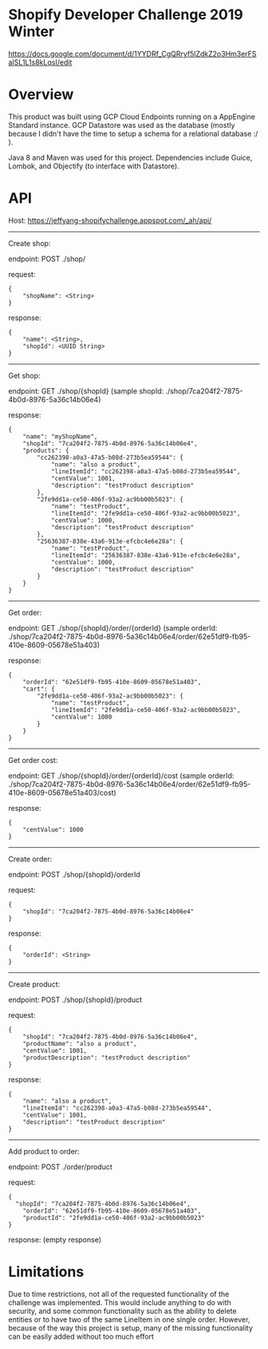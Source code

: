 # Shopify Developer Challenge 2019 Winter

https://docs.google.com/document/d/1YYDRf_CgQRryf5lZdkZ2o3Hm3erFSaISL1L1s8kLqsI/edit

# Overview

This product was built using GCP Cloud Endpoints running on a AppEngine Standard instance. GCP Datastore
was used as the database (mostly because I didn't have the time to setup a schema for a relational
database :/ ).

Java 8 and Maven was used for this project. Dependencies include Guice, Lombok, and Objectify
(to interface with Datastore).

# API

Host: https://jeffyang-shopifychallenge.appspot.com/_ah/api/


-------------------------------------------------------------------------------
Create shop:

endpoint: POST ./shop/

request:
```
{
	"shopName": <String>
}
```

response:
```
{
    "name": <String>,
    "shopId": <UUID String>
}
```

-------------------------------------------------------------------------------
Get shop:

endpoint: GET ./shop/{shopId}
(sample shopId: ./shop/7ca204f2-7875-4b0d-8976-5a36c14b06e4)

response:
```
{
    "name": "myShopName",
    "shopId": "7ca204f2-7875-4b0d-8976-5a36c14b06e4",
    "products": {
        "cc262398-a0a3-47a5-b08d-273b5ea59544": {
            "name": "also a product",
            "lineItemId": "cc262398-a0a3-47a5-b08d-273b5ea59544",
            "centValue": 1001,
            "description": "testProduct description"
        },
        "2fe9dd1a-ce50-406f-93a2-ac9bb00b5023": {
            "name": "testProduct",
            "lineItemId": "2fe9dd1a-ce50-406f-93a2-ac9bb00b5023",
            "centValue": 1000,
            "description": "testProduct description"
        },
        "25636387-838e-43a6-913e-efcbc4e6e28a": {
            "name": "testProduct",
            "lineItemId": "25636387-838e-43a6-913e-efcbc4e6e28a",
            "centValue": 1000,
            "description": "testProduct description"
        }
    }
}
```

-------------------------------------------------------------------------------
Get order:

endpoint: GET ./shop/{shopId}/order/{orderId}
(sample orderId: ./shop/7ca204f2-7875-4b0d-8976-5a36c14b06e4/order/62e51df9-fb95-410e-8609-05678e51a403)

response:
```
{
    "orderId": "62e51df9-fb95-410e-8609-05678e51a403",
    "cart": {
        "2fe9dd1a-ce50-406f-93a2-ac9bb00b5023": {
            "name": "testProduct",
            "lineItemId": "2fe9dd1a-ce50-406f-93a2-ac9bb00b5023",
            "centValue": 1000
        }
    }
}
```

-------------------------------------------------------------------------------
Get order cost:

endpoint: GET ./shop/{shopId}/order/{orderId}/cost
(sample orderId: ./shop/7ca204f2-7875-4b0d-8976-5a36c14b06e4/order/62e51df9-fb95-410e-8609-05678e51a403/cost)

response:
```
{
    "centValue": 1000
}
```

-------------------------------------------------------------------------------
Create order:

endpoint: POST ./shop/{shopId}/orderId

request:
```
{
	"shopId": "7ca204f2-7875-4b0d-8976-5a36c14b06e4"
}
```

response:
```
{
    "orderId": <String>
}
```

-------------------------------------------------------------------------------
Create product:

endpoint: POST ./shop/{shopId}/product

request:
```
{
	"shopId": "7ca204f2-7875-4b0d-8976-5a36c14b06e4",
	"productName": "also a product",
	"centValue": 1001,
	"productDescription": "testProduct description"
}
```

response:
```
{
    "name": "also a product",
    "lineItemId": "cc262398-a0a3-47a5-b08d-273b5ea59544",
    "centValue": 1001,
    "description": "testProduct description"
}
```

-------------------------------------------------------------------------------
Add product to order:

endpoint: POST ./order/product

request:
```
{
  "shopId": "7ca204f2-7875-4b0d-8976-5a36c14b06e4",
	"orderId": "62e51df9-fb95-410e-8609-05678e51a403",
	"productId": "2fe9dd1a-ce50-406f-93a2-ac9bb00b5023"
}
```

response:
(empty response)


# Limitations

Due to time restrictions, not all of the requested functionality of the challenge was implemented.
This would include anything to do with security, and some common functionality such as the ability
to delete entities or to have two of the same LineItem in one single order. However, because of the
way this project is setup, many of the missing functionality can be easily added without too much
effort
